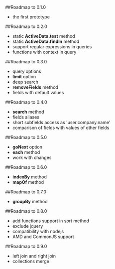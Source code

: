 ##Roadmap to 0.1.0
 - the first prototype

##Roadmap to 0.2.0
 - static **ActiveData.test** method
 - static **ActiveData.findIn** method
 - support regular expressions in queries
 - functions with context in query
  
##Roadmap to 0.3.0
 - query options
 - **limit** option
 - deep search
 - **removeFields** method
 - fields with default values

##Roadmap to 0.4.0
 - **search** method
 - fields aliases
 - short subfields access as 'user.company.name'
 - сomparison of fields with values of other fields

##Roadmap to 0.5.0
 - **goNext** option
 - **each** method
 - work with changes

##Roadmap to 0.6.0
 - **indexBy** method
 - **mapOf** method

##Roadmap to 0.7.0
 - **groupBy** method

##Roadmap to 0.8.0
 - add functions support in sort method
 - exclude jquery
 - compatibility with nodejs
 - AMD and CommonJS support

##Roadmap to 0.9.0
 - left join and right join
 - collections merge
